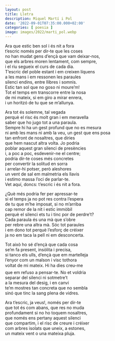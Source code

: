 ```yaml
---
layout: post
title: Lletra
description: Miquel Martí i Pol
date: '2022-09-01T07:35:00.000+02:00'
categories: [ poesia ]
image: images/2022/marti_pol.webp
---
```


Ara que estic ben sol i és nit a fora\
t’escric només per dir-te que les coses\
no han mudat gens d’ençà que vam deixar-nos,\
que els arbres moren lentament, com sempre,\
i el riu segueix el curs de cada dia.\
T’escric del poble estant i em creixen líquens\
a les mans i em ressonen les paraules\
silenci endins, entre llibres i somnis.\
Estic tan sol que no goso ni moure’m!\
Tot el temps em transcorre entre la nosa\
de mi mateix, si em giro a mirar enrera,\
i un horitzó de tu que se m’allunya.

Ara tot és solemne, tal vegada\
perquè el risc és molt gran i em meravella\
saber que ho jugo tot a una paraula.\
Sempre hi ha un gest profund que no es mesura\
ni amb les mans ni amb la veu, un gest que ens posa\
tan enfront de nosaltres, que diries\
que hem nascut altra volta. Jo podria\
poblar aquest gran silenci de presències\
i, a poc a poc, esdevenir-ne el centre;\
podria dir-te coses més concretes\
per convertir la solitud en sorra\
i arrelar-hi potser, però aleshores\
un vent de sal em malmetria els llavis\
i estimo massa l’oci de parlar-te.\
Vet aquí, doncs: t’escric i és nit a fora.

¿Què més podria fer per apressar-te\
si el temps ja no pot res contra l’espera\
de tu que m’he imposat, si no m’arriba\
cap remor de la nit i estic immòbil\
perquè el silenci ets tu i tinc por de perdre’t?\
Cada paraula és una mà que s’obre\
per rebre una altra mà. Sóc tot paraules\
i em dono tot perquè l’esforç de créixer\
ja no em taca la pell ni em desconcerta.

Tot això ho sé d’ençà que cada cosa\
se’m fa present, insòlita i precisa,\
si tanco els ulls, d’ençà que em martelleja\
l’enyor com un malson i visc tothora\
voltat de mi mateix. Hi ha dies &#151;creu-me&#151;\
que em refuso a pensar-te. No et voldria\
separar del silenci ni sotmetre’t\
a la mesura del desig, i en canvi\
te’m mostres tan concreta que no sembla\
sinó que tinc la sang plena de vidres.

Ara t’escric, ja veus!, només per dir-te\
que tot és com abans, que res no muda\
profundament si no ho toquem nosaltres,\
que només ens pertany aquest silenci\
que compartim, i el risc de creure i créixer\
com arbres isolats que uneix, a estones,\
un mateix vent o una mateixa pluja.


